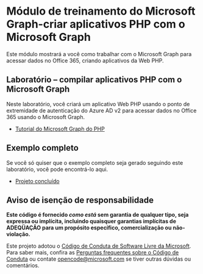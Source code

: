 # <a name="microsoft-graph-training-module---build-php-apps-with-microsoft-graph"></a>Módulo de treinamento do Microsoft Graph-criar aplicativos PHP com o Microsoft Graph

Este módulo mostrará a você como trabalhar com o Microsoft Graph para acessar dados no Office 365, criando aplicativos da Web PHP.

## <a name="lab---build-php-apps-with-microsoft-graph"></a>Laboratório – compilar aplicativos PHP com o Microsoft Graph

Neste laboratório, você criará um aplicativo Web PHP usando o ponto de extremidade de autenticação do Azure AD v2 para acessar dados no Office 365 usando o Microsoft Graph.

- [Tutorial do Microsoft Graph do PHP](https://docs.microsoft.com/graph/training/php-tutorial)

## <a name="completed-sample"></a>Exemplo completo

Se você só quiser que o exemplo completo seja gerado seguindo este laboratório, você pode encontrá-lo aqui.

- [Projeto concluído](demo)

## <a name="disclaimer"></a>Aviso de isenção de responsabilidade

**Este código é fornecido *como está* sem garantia de qualquer tipo, seja expressa ou implícita, incluindo quaisquer garantias implícitas de ADEQÜAÇÃO para um propósito específico, comercialização ou não-violação.**

Este projeto adotou o [Código de Conduta de Software Livre da Microsoft](https://opensource.microsoft.com/codeofconduct/). Para saber mais, confira as [Perguntas frequentes sobre o Código de Conduta](https://opensource.microsoft.com/codeofconduct/faq/) ou contate [opencode@microsoft.com](mailto:opencode@microsoft.com) se tiver outras dúvidas ou comentários.
